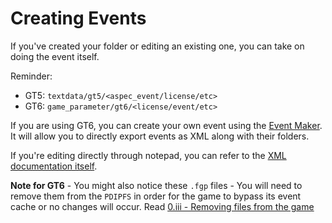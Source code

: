 # Creating Events

If you've created your folder or editing an existing one, you can take on doing the event itself.

Reminder:
* GT5: `textdata/gt5/<aspec_event/license/etc>`
* GT6: `game_parameter/gt6/<license/event/etc>`

If you are using GT6, you can create your own event using the [Event Maker](https://github.com/Nenkai/GTEventGenerator/releases). It will allow you to directly export events as XML along with their folders.

If you're editing directly through notepad, you can refer to the [XML documentation itself](https://github.com/Nenkai/GT-File-Specifications-Documentation/tree/master/Docs).

**Note for GT6** - You might also notice these `.fgp` files - You will need to remove them from the `PDIPFS` in order for the game to bypass its event cache or no changes will occur. Read [0.iii - Removing files from the game](https://github.com/Nenkai/Gran-Turismo-5-6-Modding-Guides/blob/main/0.%20Understanding%20PDIPFS/Understanding_PDIPFS.md#removing_files)